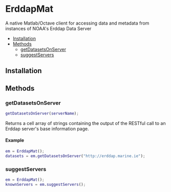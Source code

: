 # ErddapMat
A native Matlab/Octave client for accessing data and metadata from instances of NOAA's Erddap Data Server

 - [Installation](#installation)
 - [Methods](#methods)
     - [getDatasetsOnServer](#getdatasetsonserver)
     - [suggestServers](#getdatasetsonserver)

## Installation

## Methods

### getDatasetsOnServer

```Matlab
getDatasetsOnServer(serverName);
```

Returns a cell array of strings containing the output of the RESTful call to an Erddap server's base information page.

#### Example

```Matlab
em = ErddapMat();
datasets = em.getDatasetsOnServer("http://erddap.marine.ie");
```

### suggestServers


```Matlab
em = ErddapMat();
knownServers = em.suggestServers();
```
